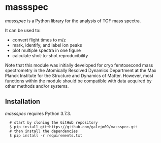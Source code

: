 # massspec 
*massspec* is a Python library for the analysis of TOF mass spectra. 

It can be used to:
- convert flight times to m/z
- mark, identify, and label ion peaks
- plot multiple spectra in one figure
- calculate shot-to-shot reproducibility


Note that this module was initially developed for cryo femtosecond mass spectrometry in the Atomically Resolved Dynamics Department 
at the Max Planck Institute for the Structure and Dynamics of Matter. However, most functions within the module should be compatible with 
data acquired by other methods and/or systems.

## Installation
*massspec* requires Python 3.7.3.
```
  # start by cloning the GitHub repository
  $ pip install git+https://github.com/galejo09/massspec.git
  # then install the dependencies
  $ pip install -r requirements.txt
```

